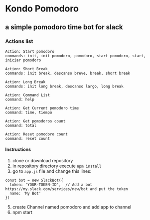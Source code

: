 # Kondo Pomodoro

## a simple pomodoro time bot for slack

### Actions list

```
Action: Start pomodoro
commands: init, init pomodoro, pomodoro, start pomodoro, start, iniciar pomodoro

Action: Short Break
commands: init break, descanso breve, break, short break

Action: Long Break
commands: init long break, descanso largo, long break

Action: Command List
command: help

Action: Get Current pomodoro time
command: time, tiempo

Action: Get pomodoros count
command: total

Action: Reset pomodoro count
command: reset count
```

#### Instructions

1. clone or download repository
2. in repository directory execute `npm install`
3. go to `app.js` file and change this lines:
```
const bot = new SlackBot({
  token: 'YOUR-TOKEN-ID',  // Add a bot https://my.slack.com/services/new/bot and put the token
  name: 'My Bot'
})
```
5. create Channel named pomodoro and add app to channel
6. npm start